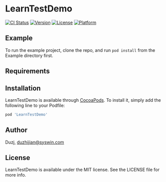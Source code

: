 # LearnTestDemo

[![CI Status](https://img.shields.io/travis/Duzj/LearnTestDemo.svg?style=flat)](https://travis-ci.org/Duzj/LearnTestDemo)
[![Version](https://img.shields.io/cocoapods/v/LearnTestDemo.svg?style=flat)](https://cocoapods.org/pods/LearnTestDemo)
[![License](https://img.shields.io/cocoapods/l/LearnTestDemo.svg?style=flat)](https://cocoapods.org/pods/LearnTestDemo)
[![Platform](https://img.shields.io/cocoapods/p/LearnTestDemo.svg?style=flat)](https://cocoapods.org/pods/LearnTestDemo)

## Example

To run the example project, clone the repo, and run `pod install` from the Example directory first.

## Requirements

## Installation

LearnTestDemo is available through [CocoaPods](https://cocoapods.org). To install
it, simply add the following line to your Podfile:

```ruby
pod 'LearnTestDemo'
```

## Author

Duzj, duzhijian@syswin.com

## License

LearnTestDemo is available under the MIT license. See the LICENSE file for more info.
